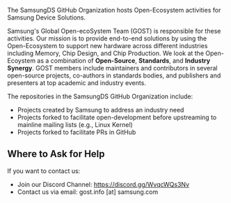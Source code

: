 The SamsungDS GitHub Organization hosts Open-Ecosystem activities for Samsung Device Solutions.

Samsung's Global Open-ecoSystem Team (GOST) is responsible for these activities. Our mission is to provide end-to-end solutions by using the Open-Ecosystem to support new hardware across different industries including Memory, Chip Design, and Chip Production. We look at the Open-Ecoystem as a combination of **Open-Source**, **Standards**, and **Industry Synergy**. GOST members include maintainers and contributors in several open-source projects, co-authors in standards bodies, and publishers and presenters at top academic and industry events. 

The repositories in the SamsungDS GitHub Organization include:
- Projects created by Samsung to address an industry need
- Projects forked to facilitate open-development before upstreaming to mainline mailing lists (e.g., Linux Kernel)
- Projects forked to facilitate PRs in GitHub

## Where to Ask for Help
If you want to contact us:
- Join our Discord Channel: https://discord.gg/WvqcWQs3Nv
- Contact us via email: gost.info [at] samsung.com

<!--

**Here are some ideas to get you started:**

🙋‍♀️ A short introduction - what is your organization all about?
🌈 Contribution guidelines - how can the community get involved?
👩‍💻 Useful resources - where can the community find your docs? Is there anything else the community should know?
🍿 Fun facts - what does your team eat for breakfast?
🧙 Remember, you can do mighty things with the power of [Markdown](https://docs.github.com/github/writing-on-github/getting-started-with-writing-and-formatting-on-github/basic-writing-and-formatting-syntax)
-->
